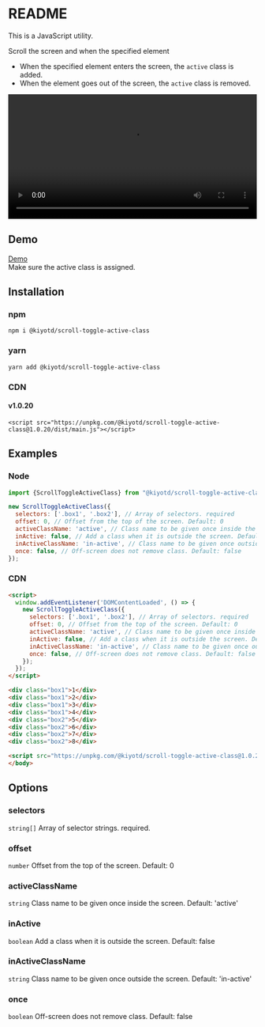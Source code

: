 # README

This is a JavaScript utility.

Scroll the screen and when the specified element

- When the specified element enters the screen, the `active` class is added.
- When the element goes out of the screen, the `active` class is removed.

<video controls src="https://user-images.githubusercontent.com/41136135/236068882-596be7ce-b542-4ec2-9a62-83636b7f3200.mp4" width="100%"></video>

## Demo

[Demo](https://docs.kiyotd.com/scroll-toggle-active-class/demo/)  
Make sure the active class is assigned.

## Installation

### npm

```shell
npm i @kiyotd/scroll-toggle-active-class
```

### yarn

```shell
yarn add @kiyotd/scroll-toggle-active-class
```

### CDN

#### v1.0.20

```shell
<script src="https://unpkg.com/@kiyotd/scroll-toggle-active-class@1.0.20/dist/main.js"></script>
````

## Examples

### Node

```javascript
import {ScrollToggleActiveClass} from "@kiyotd/scroll-toggle-active-class";

new ScrollToggleActiveClass({
  selectors: ['.box1', '.box2'], // Array of selectors. required
  offset: 0, // Offset from the top of the screen. Default: 0
  activeClassName: 'active', // Class name to be given once inside the screen. Default: 'active'
  inActive: false, // Add a class when it is outside the screen. Default: false
  inActiveClassName: 'in-active', // Class name to be given once outside the screen. Default: 'in-active'
  once: false, // Off-screen does not remove class. Default: false
});
```

### CDN

```html
<script>
  window.addEventListener('DOMContentLoaded', () => {
    new ScrollToggleActiveClass({
      selectors: ['.box1', '.box2'], // Array of selectors. required
      offset: 0, // Offset from the top of the screen. Default: 0
      activeClassName: 'active', // Class name to be given once inside the screen. Default: 'active'
      inActive: false, // Add a class when it is outside the screen. Default: false
      inActiveClassName: 'in-active', // Class name to be given once outside the screen. Default: 'in-active'
      once: false, // Off-screen does not remove class. Default: false
    });
  });
</script>

<div class="box1">1</div>
<div class="box1">2</div>
<div class="box1">3</div>
<div class="box1">4</div>
<div class="box2">5</div>
<div class="box2">6</div>
<div class="box2">7</div>
<div class="box2">8</div>

<script src="https://unpkg.com/@kiyotd/scroll-toggle-active-class@1.0.20/dist/main.js"></script>
</body>
```

## Options

### selectors
`string[]`
Array of selector strings. required.

### offset
`number`
Offset from the top of the screen. Default: 0

### activeClassName
`string`
Class name to be given once inside the screen. Default: 'active'

### inActive
`boolean`
Add a class when it is outside the screen. Default: false

### inActiveClassName
`string`
Class name to be given once outside the screen. Default: 'in-active'

### once
`boolean`
Off-screen does not remove class. Default: false
